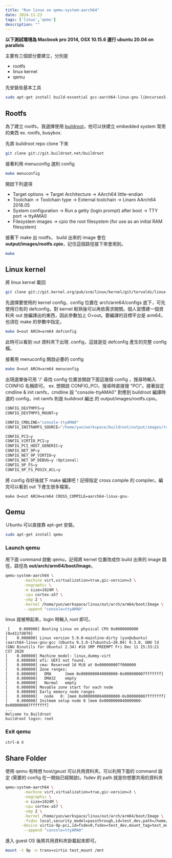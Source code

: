```yaml
---
title: "Run linux on qemu-system-aarch64"
date: 2024-11-23
tags: ['linux','qemu']
description: ""
---
```

**以下測試環境為 Macbook pro 2014, OSX 10.15.6 運行 ubuntu 20.04 on parallels**

主要有三個部分要建立，分別是
* rootfs
* linux kernel
* qemu
  
先安裝些基本工具
```bash
sudo apt-get install build-essential gcc-aarch64-linux-gnu libncurses5-dev libssl-dev
```

## Rootfs

為了建立 rootfs，我選擇使用 [buildroot](https://buildroot.org/)，他可以快建立 embedded system 常用的東西 ex. rootfs, busybox.


先將 buildroot repo clone 下來
```bash
git clone git://git.buildroot.net/buildroot
```

接著利用 menuconfig 選則 config

```bash
make menuconfig
```

開啟下列選項

* Target options → Target Architecture → AArch64 little-endian
* Toolchain → Toolchain type → External toolchain → Linaro AArch64 2018.05
* System configuration →  Run a getty (login prompt) after boot → TTY port → ttyAMA0
* Filesystem images → cpio the root filesystem (for use as an initial RAM filesystem)

接著下 make 出 rootfs， build 出來的 image 會在 **output/images/rootfs.cpio**，記住這個路徑接下來會用到。

```bash
make
```

## Linux kernel

將 linux kernel 載回

```bash
git clone git://git.kernel.org/pub/scm/linux/kernel/git/torvalds/linux.git
```

先選擇要使用的 kernel config，config 位置在 arch/arm64/configs 底下，可先使用已有的 defconfig，對 kernel 較熟後可以再依需求開關。個人習慣建一個資料夾 out 放編譯出的東西，因此參數加上 O=out。要編譯的目標平台是 arm64，也須在 make 的參數中指定。

```bash
make O=out ARCH=arm64 defconfig
```

此時可以看到 out 資料夾下出現 .config，這就是從 defconfig 產生的完整 config 檔。

接著用 menuconfig 開啟必要的 config

```bash
make O=out ARCH=arm64 menuconfig
```

出現選單後可用 '/' 尋找 config 位置並開啟下面這幾個 config ，搜尋時輸入 COINFIG 名稱即可。 ex. 想開啟 CONFIG_PCI，搜尋時直接搜 "PCI"。接著設定 cmdline & init ramfs，cmdline 設 "console-ttyAMA0" 對應到 buildroot 編譯時選的 config，init ramfs 則是 buildroot 編出
的 output/images/rootfs.cpio。

```C
CONFIG_DEVTMPFS=y
CONFIG_DEVTMPFS_MOUNT=y

CONFIG_CMDLINE="console-ttyAMA0"
CONFIG_INITRAMFS_SOURCE="/home/yun/workspace/buildroot/output/images/rootfs.cpio"

CONFIG_PCI=y
CONFIG_VIRTIO_PCI=y
CONFIG_PCI_HOST_GENERIC=y
CONFIG_NET_9P=y
CONFIG_NET_9P_VIRTIO=y
CONFIG_NET_9P_DEBUG=y (Optional)
CONFIG_9P_FS=y
CONFIG_9P_FS_POSIX_ACL=y
```
將 config 存好後就下 make 編譯吧！記得指定 cross compile 的 compiler。編完可以看到 out 下產生很多檔案。
```
make O=out ARCH=arm64 CROSS_COMPILE=aarch64-linux-gnu-
```

## Qemu

Ｕbuntu 可以直接靠 apt-get 安裝。
```bash
sudo apt-get install qemu
```

### Launch qemu

用下面 command 啟動 qemu，記得將 kernel 位置改成你 build 出來的 image 路徑，路徑為 **out/arch/arm64/boot/Image**。

```bash
qemu-system-aarch64 \
        -machine virt,virtualization=true,gic-version=3 \
        -nographic \
        -m size=1024M \
        -cpu cortex-a57 \
        -smp 2 \
        -kernel /home/yun/workspace/linux/out/arch/arm64/boot/Image \
        --append "console=ttyAMA0"
```

linux 就被帶起來，login 時輸入 root 即可。
```
 [    0.000000] Booting Linux on physical CPU 0x0000000000 [0x411fd070]
[    0.000000] Linux version 5.9.0-mainline-dirty (yun@ubuntu) (aarch64-linux-gnu-gcc (Ubuntu 9.3.0-17ubuntu1~20.04) 9.3.0, GNU ld (GNU Binutils for Ubuntu) 2.34) #16 SMP PREEMPT Fri Dec 11 15:33:21 CST 2020
[    0.000000] Machine model: linux,dummy-virt
[    0.000000] efi: UEFI not found.
[    0.000000] cma: Reserved 16 MiB at 0x000000007f000000
[    0.000000] Zone ranges:
[    0.000000]   DMA      [mem 0x0000000040000000-0x000000007fffffff]
[    0.000000]   DMA32    empty
[    0.000000]   Normal   empty
[    0.000000] Movable zone start for each node
[    0.000000] Early memory node ranges
[    0.000000]   node   0: [mem 0x0000000040000000-0x000000007fffffff]
[    0.000000] Initmem setup node 0 [mem 0x0000000040000000-0x000000007fffffff]
...
Welcome to Buildroot
buildroot login: root
```

### Exit qemu

```bash
ctrl-A X
```

## Share Folder

使用 qemu 有時想 host/geust 可以共用資料夾。可以利用下面的 command 設定 (需要的 config 在一開始已經開啟)。fsdev 的 path 就是你想要共用的資料夾

```bash
qemu-system-aarch64 \
        -machine virt,virtualization=true,gic-version=3 \
        -nographic \
        -m size=1024M \
        -cpu cortex-a57 \
        -smp 2 \
        -kernel /home/yun/workspace/linux/out/arch/arm64/boot/Image \
        -fsdev local,security_model=passthrough,id=test_dev,path=/home/yun/workspace/qemu/share \
       -device virtio-9p-pci,id=fsdev0,fsdev=test_dev,mount_tag=test_mount \
        --append "console=ttyAMA0"
```

進入 guest OS 後將共用資料夾掛載起來即可。

```bash
mount -t 9p -o trans=virtio test_mount /mnt
```
